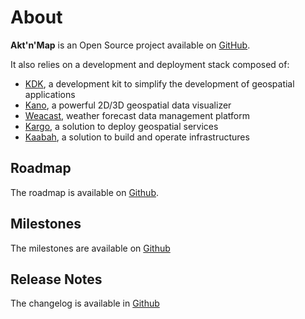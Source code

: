 # About

**Akt'n'Map** is an Open Source project available on [GitHub](https://github.com/kalisio/aktnmap).

It also relies on a development and deployment stack composed of:
* [KDK](https://kalisio.github.io/kdk/), a development kit to simplify the development of geospatial applications
* [Kano](https://kalisio.github.io/kdk/), a powerful 2D/3D geospatial data visualizer
* [Weacast](https://weacast.github.io/weacast-docs/), weather forecast data management platform
* [Kargo](https://kalisio.github.io/kargo/), a solution to deploy geospatial services
* [Kaabah](https://github.com/kalisio/kaabah), a solution to build and operate infrastructures

## Roadmap

The roadmap is available on [Github](https://github.com/kalisio/aktnmap/projects/1).

## Milestones

The milestones are available on [Github](https://github.com/kalisio/aktnmap/milestones)

## Release Notes

The changelog is available in [Github](https://github.com/kalisio/aktnmap/blob/master/CHANGELOG.md)
